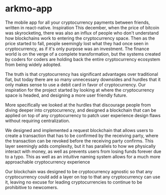 # arkmo-app
The mobile app for all your cryptocurrency payments between friends, written in react-native.
Inspiration
This december, when the price of bitcoin was skyrocketing, there was also an influx of people who don't understand how blockchains work to entering the cryptocurrency space. Then as the price started to fall, people seemingly lost what they had once seen in cryptocurrency, as if it's only purpose was an investment. The finance world is on the verge of a complete transformation, but the systems created by coders for coders are holding back the entire cryptocurrency ecosystem from being widely adopted.

The truth is that cryptocurrency has significant advantages over traditional fiat, but today there are so many unnecessary downsides and hurdles that it only makes sense to use a debit card in favor of cryptocurrency. Our inspiration for the project started by looking at where the cryptocurrency space is headed, and designing a more user friendly future.

More specifically we looked at the hurdles that discourage people from diving deeper into cryptocurrency, and designed a blockchain that can be applied on top of any cryptocurrency to patch user experience design flaws without requiring centralization.

We designed and implemented a request blockchain that allows users to create a transaction that has to be confirmed by the receiving party, where the transaction can be revoked before the receiving party confirms. This layer seemingly adds complexity, but it has parallels to how we physically interact with money, as well as prevents users from losing funds forever due to a typo. This as well as an intuitive naming system allows for a much more approachable cryptocurrency experience

Our blockchain was designed to be cryptocurrency agnostic so that any cryptocurrency could add a layer on top to that any cryptocurrency can use it, leaving no excuse for leading cryptocurrencies to continue to be prohibitive to newcomers.

